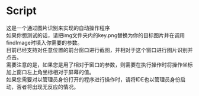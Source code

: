 # Script
这是一个通过图片识别来实现的自动操作程序  
如果你想测试的话，请把img文件夹内的key.png替换为你的目标图片并在调用findImage时填入你需要的参数。  
目前已经支持对任意位置的前台窗口进行截图，并相对于这个窗口进行图片识别并点击。  
需要注意的是，如果您是用了相对于窗口的参数，则需要在执行操作时将操作坐标加上窗口左上角坐标相对于屏幕的值。  
如果您需要对以管理员身份打开的程序进行操作时，请将IDE也以管理员身份启动，否者将出现无反应的情况。
